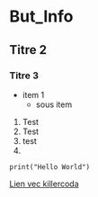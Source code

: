 # But_Info
## Titre 2
### Titre 3

- item 1
  - sous item
  
1. Test
2. Test
3. test
4.


`print("Hello World")`

[Lien vec killercoda](https://killercoda.com/emelin)
